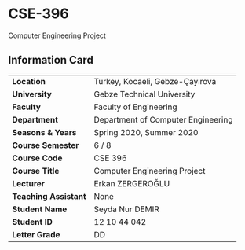 # CSE-396
Computer Engineering Project

## Information Card
| | |
| --- | --- |
| **Location** | Turkey, Kocaeli, Gebze-Çayırova |
| **University** | Gebze Technical University |
| **Faculty** | Faculty of Engineering |
| **Department** | Department of Computer Engineering |
| **Seasons & Years** | Spring 2020, Summer 2020 |
| **Course Semester** | 6 / 8 |
| **Course Code** | CSE 396 |
| **Course Title** | Computer Engineering Project |
| **Lecturer** | Erkan ZERGEROĞLU |
| **Teaching Assistant** | None |
| **Student Name** | Seyda Nur DEMIR |
| **Student ID** | 12 10 44 042 |
| **Letter Grade** | DD |
